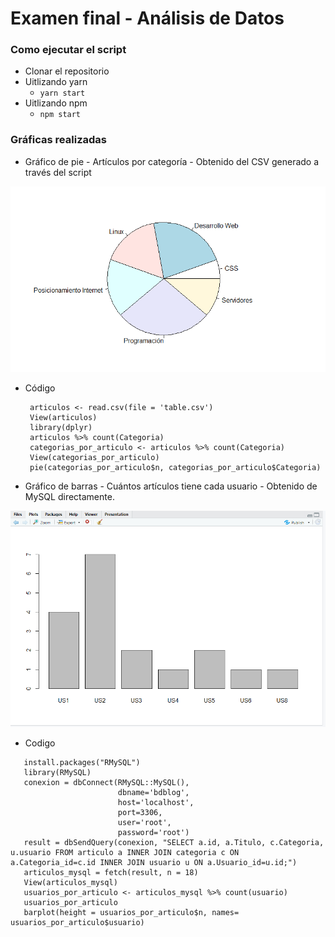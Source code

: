 # Examen final - Análisis de Datos

### Como ejecutar el script

- Clonar el repositorio
- Uitlizando yarn
  - `yarn start`
- Uitlizando npm
  - `npm start`

### Gráficas realizadas

- Gráfico de pie - Artículos por categoría - Obtenido del CSV generado a través del script

![LogoBlank](https://raw.githubusercontent.com/TatoBig/script-final-analisis/main/pie.png)

- Código

  ```
   articulos <- read.csv(file = 'table.csv')
   View(articulos)
   library(dplyr)
   articulos %>% count(Categoria)
   categorias_por_articulo <- articulos %>% count(Categoria)
   View(categorias_por_articulo)
   pie(categorias_por_articulo$n, categorias_por_articulo$Categoria)
  ```

- Gráfico de barras - Cuántos artículos tiene cada usuario - Obtenido de MySQL directamente.

![LogoBlank](https://raw.githubusercontent.com/TatoBig/script-final-analisis/main/barplot.png)

- Codigo

```
   install.packages("RMySQL")
   library(RMySQL)
   conexion = dbConnect(RMySQL::MySQL(),
                        dbname='bdblog',
                        host='localhost',
                        port=3306,
                        user='root',
                        password='root')
   result = dbSendQuery(conexion, "SELECT a.id, a.Titulo, c.Categoria, u.usuario FROM articulo a INNER JOIN categoria c ON a.Categoria_id=c.id INNER JOIN usuario u ON a.Usuario_id=u.id;")
   articulos_mysql = fetch(result, n = 18)
   View(articulos_mysql)
   usuarios_por_articulo <- articulos_mysql %>% count(usuario)
   usuarios_por_articulo
   barplot(height = usuarios_por_articulo$n, names= usuarios_por_articulo$usuario)
```
